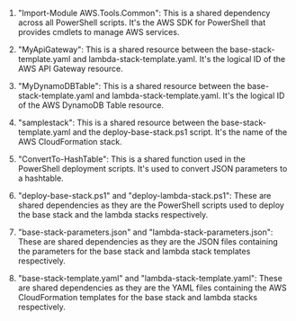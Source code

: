1. "Import-Module AWS.Tools.Common": This is a shared dependency across all PowerShell scripts. It's the AWS SDK for PowerShell that provides cmdlets to manage AWS services.

2. "MyApiGateway": This is a shared resource between the base-stack-template.yaml and lambda-stack-template.yaml. It's the logical ID of the AWS API Gateway resource.

3. "MyDynamoDBTable": This is a shared resource between the base-stack-template.yaml and lambda-stack-template.yaml. It's the logical ID of the AWS DynamoDB Table resource.

4. "samplestack": This is a shared resource between the base-stack-template.yaml and the deploy-base-stack.ps1 script. It's the name of the AWS CloudFormation stack.

5. "ConvertTo-HashTable": This is a shared function used in the PowerShell deployment scripts. It's used to convert JSON parameters to a hashtable.

6. "deploy-base-stack.ps1" and "deploy-lambda-stack.ps1": These are shared dependencies as they are the PowerShell scripts used to deploy the base stack and the lambda stacks respectively.

7. "base-stack-parameters.json" and "lambda-stack-parameters.json": These are shared dependencies as they are the JSON files containing the parameters for the base stack and lambda stack templates respectively.

8. "base-stack-template.yaml" and "lambda-stack-template.yaml": These are shared dependencies as they are the YAML files containing the AWS CloudFormation templates for the base stack and lambda stacks respectively.